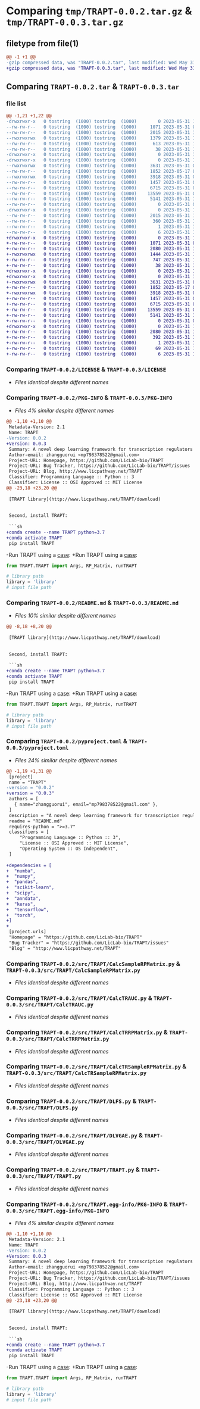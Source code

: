 # Comparing `tmp/TRAPT-0.0.2.tar.gz` & `tmp/TRAPT-0.0.3.tar.gz`

## filetype from file(1)

```diff
@@ -1 +1 @@
-gzip compressed data, was "TRAPT-0.0.2.tar", last modified: Wed May 31 13:30:48 2023, max compression
+gzip compressed data, was "TRAPT-0.0.3.tar", last modified: Wed May 31 16:14:36 2023, max compression
```

## Comparing `TRAPT-0.0.2.tar` & `TRAPT-0.0.3.tar`

### file list

```diff
@@ -1,21 +1,22 @@
-drwxrwxr-x   0 tostring  (1000) tostring  (1000)        0 2023-05-31 13:30:48.565342 TRAPT-0.0.2/
--rw-rw-r--   0 tostring  (1000) tostring  (1000)     1071 2023-05-31 09:43:38.000000 TRAPT-0.0.2/LICENSE
--rw-rw-r--   0 tostring  (1000) tostring  (1000)     2015 2023-05-31 13:30:48.565342 TRAPT-0.0.2/PKG-INFO
--rwxrwxrwx   0 tostring  (1000) tostring  (1000)     1379 2023-05-31 13:18:14.000000 TRAPT-0.0.2/README.md
--rw-rw-r--   0 tostring  (1000) tostring  (1000)      613 2023-05-31 13:30:39.000000 TRAPT-0.0.2/pyproject.toml
--rw-rw-r--   0 tostring  (1000) tostring  (1000)       38 2023-05-31 13:30:48.565342 TRAPT-0.0.2/setup.cfg
-drwxrwxr-x   0 tostring  (1000) tostring  (1000)        0 2023-05-31 13:30:48.565342 TRAPT-0.0.2/src/
-drwxrwxr-x   0 tostring  (1000) tostring  (1000)        0 2023-05-31 13:30:48.565342 TRAPT-0.0.2/src/TRAPT/
--rwxrwxrwx   0 tostring  (1000) tostring  (1000)     3631 2023-05-31 09:18:18.000000 TRAPT-0.0.2/src/TRAPT/CalcSampleRPMatrix.py
--rw-rw-r--   0 tostring  (1000) tostring  (1000)     1852 2023-05-17 05:42:05.000000 TRAPT-0.0.2/src/TRAPT/CalcTRAUC.py
--rwxrwxrwx   0 tostring  (1000) tostring  (1000)     3918 2023-05-31 09:18:08.000000 TRAPT-0.0.2/src/TRAPT/CalcTRRPMatrix.py
--rw-rw-r--   0 tostring  (1000) tostring  (1000)     1457 2023-05-31 09:18:02.000000 TRAPT-0.0.2/src/TRAPT/CalcTRSampleRPMatrix.py
--rw-rw-r--   0 tostring  (1000) tostring  (1000)     6715 2023-05-31 09:17:55.000000 TRAPT-0.0.2/src/TRAPT/DLFS.py
--rw-rw-r--   0 tostring  (1000) tostring  (1000)    13559 2023-05-31 09:49:41.000000 TRAPT-0.0.2/src/TRAPT/DLVGAE.py
--rw-rw-r--   0 tostring  (1000) tostring  (1000)     5141 2023-05-31 10:19:31.000000 TRAPT-0.0.2/src/TRAPT/TRAPT.py
--rw-rw-r--   0 tostring  (1000) tostring  (1000)        0 2023-05-31 09:11:06.000000 TRAPT-0.0.2/src/TRAPT/__init__.py
-drwxrwxr-x   0 tostring  (1000) tostring  (1000)        0 2023-05-31 13:30:48.565342 TRAPT-0.0.2/src/TRAPT.egg-info/
--rw-rw-r--   0 tostring  (1000) tostring  (1000)     2015 2023-05-31 13:30:48.000000 TRAPT-0.0.2/src/TRAPT.egg-info/PKG-INFO
--rw-rw-r--   0 tostring  (1000) tostring  (1000)      360 2023-05-31 13:30:48.000000 TRAPT-0.0.2/src/TRAPT.egg-info/SOURCES.txt
--rw-rw-r--   0 tostring  (1000) tostring  (1000)        1 2023-05-31 13:30:48.000000 TRAPT-0.0.2/src/TRAPT.egg-info/dependency_links.txt
--rw-rw-r--   0 tostring  (1000) tostring  (1000)        6 2023-05-31 13:30:48.000000 TRAPT-0.0.2/src/TRAPT.egg-info/top_level.txt
+drwxrwxr-x   0 tostring  (1000) tostring  (1000)        0 2023-05-31 16:14:36.697060 TRAPT-0.0.3/
+-rw-rw-r--   0 tostring  (1000) tostring  (1000)     1071 2023-05-31 09:43:38.000000 TRAPT-0.0.3/LICENSE
+-rw-rw-r--   0 tostring  (1000) tostring  (1000)     2080 2023-05-31 16:14:36.697060 TRAPT-0.0.3/PKG-INFO
+-rwxrwxrwx   0 tostring  (1000) tostring  (1000)     1444 2023-05-31 16:10:53.000000 TRAPT-0.0.3/README.md
+-rw-rw-r--   0 tostring  (1000) tostring  (1000)      747 2023-05-31 15:53:43.000000 TRAPT-0.0.3/pyproject.toml
+-rw-rw-r--   0 tostring  (1000) tostring  (1000)       38 2023-05-31 16:14:36.697060 TRAPT-0.0.3/setup.cfg
+drwxrwxr-x   0 tostring  (1000) tostring  (1000)        0 2023-05-31 16:14:36.697060 TRAPT-0.0.3/src/
+drwxrwxr-x   0 tostring  (1000) tostring  (1000)        0 2023-05-31 16:14:36.697060 TRAPT-0.0.3/src/TRAPT/
+-rwxrwxrwx   0 tostring  (1000) tostring  (1000)     3631 2023-05-31 09:18:18.000000 TRAPT-0.0.3/src/TRAPT/CalcSampleRPMatrix.py
+-rw-rw-r--   0 tostring  (1000) tostring  (1000)     1852 2023-05-17 05:42:05.000000 TRAPT-0.0.3/src/TRAPT/CalcTRAUC.py
+-rwxrwxrwx   0 tostring  (1000) tostring  (1000)     3918 2023-05-31 09:18:08.000000 TRAPT-0.0.3/src/TRAPT/CalcTRRPMatrix.py
+-rw-rw-r--   0 tostring  (1000) tostring  (1000)     1457 2023-05-31 09:18:02.000000 TRAPT-0.0.3/src/TRAPT/CalcTRSampleRPMatrix.py
+-rw-rw-r--   0 tostring  (1000) tostring  (1000)     6715 2023-05-31 09:17:55.000000 TRAPT-0.0.3/src/TRAPT/DLFS.py
+-rw-rw-r--   0 tostring  (1000) tostring  (1000)    13559 2023-05-31 09:49:41.000000 TRAPT-0.0.3/src/TRAPT/DLVGAE.py
+-rw-rw-r--   0 tostring  (1000) tostring  (1000)     5141 2023-05-31 10:19:31.000000 TRAPT-0.0.3/src/TRAPT/TRAPT.py
+-rw-rw-r--   0 tostring  (1000) tostring  (1000)        0 2023-05-31 09:11:06.000000 TRAPT-0.0.3/src/TRAPT/__init__.py
+drwxrwxr-x   0 tostring  (1000) tostring  (1000)        0 2023-05-31 16:14:36.697060 TRAPT-0.0.3/src/TRAPT.egg-info/
+-rw-rw-r--   0 tostring  (1000) tostring  (1000)     2080 2023-05-31 16:14:36.000000 TRAPT-0.0.3/src/TRAPT.egg-info/PKG-INFO
+-rw-rw-r--   0 tostring  (1000) tostring  (1000)      392 2023-05-31 16:14:36.000000 TRAPT-0.0.3/src/TRAPT.egg-info/SOURCES.txt
+-rw-rw-r--   0 tostring  (1000) tostring  (1000)        1 2023-05-31 16:14:36.000000 TRAPT-0.0.3/src/TRAPT.egg-info/dependency_links.txt
+-rw-rw-r--   0 tostring  (1000) tostring  (1000)       69 2023-05-31 16:14:36.000000 TRAPT-0.0.3/src/TRAPT.egg-info/requires.txt
+-rw-rw-r--   0 tostring  (1000) tostring  (1000)        6 2023-05-31 16:14:36.000000 TRAPT-0.0.3/src/TRAPT.egg-info/top_level.txt
```

### Comparing `TRAPT-0.0.2/LICENSE` & `TRAPT-0.0.3/LICENSE`

 * *Files identical despite different names*

### Comparing `TRAPT-0.0.2/PKG-INFO` & `TRAPT-0.0.3/PKG-INFO`

 * *Files 4% similar despite different names*

```diff
@@ -1,10 +1,10 @@
 Metadata-Version: 2.1
 Name: TRAPT
-Version: 0.0.2
+Version: 0.0.3
 Summary: A novel deep learning framework for transcription regulators prediction via integraing large-scale epigenomic data.
 Author-email: zhangguorui <mp798378522@gmail.com>
 Project-URL: Homepage, https://github.com/LicLab-bio/TRAPT
 Project-URL: Bug Tracker, https://github.com/LicLab-bio/TRAPT/issues
 Project-URL: Blog, http://www.licpathway.net/TRAPT
 Classifier: Programming Language :: Python :: 3
 Classifier: License :: OSI Approved :: MIT License
@@ -23,18 +23,20 @@
 
 [TRAPT library](http://www.licpathway.net/TRAPT/download)
 
 
 Second, install TRAPT:
 
 ```sh
+conda create --name TRAPT python=3.7
+conda activate TRAPT
 pip install TRAPT
 ```
 
-Run TRAPT using a [case](http://www.licpathway.net/TRAPT/download/ESR1@DataSet_01_111_down500.txt):
+Run TRAPT using a [case](http://www.licpathway.net/TRAPT/static/download/ESR1@DataSet_01_111_down500.txt):
 
 ```python
 from TRAPT.TRAPT import Args, RP_Matrix, runTRAPT
 
 # library path
 library = 'library'
 # input file path
```

### Comparing `TRAPT-0.0.2/README.md` & `TRAPT-0.0.3/README.md`

 * *Files 10% similar despite different names*

```diff
@@ -8,18 +8,20 @@
 
 [TRAPT library](http://www.licpathway.net/TRAPT/download)
 
 
 Second, install TRAPT:
 
 ```sh
+conda create --name TRAPT python=3.7
+conda activate TRAPT
 pip install TRAPT
 ```
 
-Run TRAPT using a [case](http://www.licpathway.net/TRAPT/download/ESR1@DataSet_01_111_down500.txt):
+Run TRAPT using a [case](http://www.licpathway.net/TRAPT/static/download/ESR1@DataSet_01_111_down500.txt):
 
 ```python
 from TRAPT.TRAPT import Args, RP_Matrix, runTRAPT
 
 # library path
 library = 'library'
 # input file path
```

### Comparing `TRAPT-0.0.2/pyproject.toml` & `TRAPT-0.0.3/pyproject.toml`

 * *Files 24% similar despite different names*

```diff
@@ -1,19 +1,31 @@
 [project]
 name = "TRAPT"
-version = "0.0.2"
+version = "0.0.3"
 authors = [
   { name="zhangguorui", email="mp798378522@gmail.com" },
 ]
 description = "A novel deep learning framework for transcription regulators prediction via integraing large-scale epigenomic data."
 readme = "README.md"
 requires-python = ">=3.7"
 classifiers = [
     "Programming Language :: Python :: 3",
     "License :: OSI Approved :: MIT License",
     "Operating System :: OS Independent",
 ]
 
+dependencies = [
+  "numba",
+  "numpy",
+  "pandas",
+  "scikit-learn",
+  "scipy",
+  "anndata",
+  "keras",
+  "tensorflow",
+  "torch",
+]
+
 [project.urls]
 "Homepage" = "https://github.com/LicLab-bio/TRAPT"
 "Bug Tracker" = "https://github.com/LicLab-bio/TRAPT/issues"
 "Blog" = "http://www.licpathway.net/TRAPT"
```

### Comparing `TRAPT-0.0.2/src/TRAPT/CalcSampleRPMatrix.py` & `TRAPT-0.0.3/src/TRAPT/CalcSampleRPMatrix.py`

 * *Files identical despite different names*

### Comparing `TRAPT-0.0.2/src/TRAPT/CalcTRAUC.py` & `TRAPT-0.0.3/src/TRAPT/CalcTRAUC.py`

 * *Files identical despite different names*

### Comparing `TRAPT-0.0.2/src/TRAPT/CalcTRRPMatrix.py` & `TRAPT-0.0.3/src/TRAPT/CalcTRRPMatrix.py`

 * *Files identical despite different names*

### Comparing `TRAPT-0.0.2/src/TRAPT/CalcTRSampleRPMatrix.py` & `TRAPT-0.0.3/src/TRAPT/CalcTRSampleRPMatrix.py`

 * *Files identical despite different names*

### Comparing `TRAPT-0.0.2/src/TRAPT/DLFS.py` & `TRAPT-0.0.3/src/TRAPT/DLFS.py`

 * *Files identical despite different names*

### Comparing `TRAPT-0.0.2/src/TRAPT/DLVGAE.py` & `TRAPT-0.0.3/src/TRAPT/DLVGAE.py`

 * *Files identical despite different names*

### Comparing `TRAPT-0.0.2/src/TRAPT/TRAPT.py` & `TRAPT-0.0.3/src/TRAPT/TRAPT.py`

 * *Files identical despite different names*

### Comparing `TRAPT-0.0.2/src/TRAPT.egg-info/PKG-INFO` & `TRAPT-0.0.3/src/TRAPT.egg-info/PKG-INFO`

 * *Files 4% similar despite different names*

```diff
@@ -1,10 +1,10 @@
 Metadata-Version: 2.1
 Name: TRAPT
-Version: 0.0.2
+Version: 0.0.3
 Summary: A novel deep learning framework for transcription regulators prediction via integraing large-scale epigenomic data.
 Author-email: zhangguorui <mp798378522@gmail.com>
 Project-URL: Homepage, https://github.com/LicLab-bio/TRAPT
 Project-URL: Bug Tracker, https://github.com/LicLab-bio/TRAPT/issues
 Project-URL: Blog, http://www.licpathway.net/TRAPT
 Classifier: Programming Language :: Python :: 3
 Classifier: License :: OSI Approved :: MIT License
@@ -23,18 +23,20 @@
 
 [TRAPT library](http://www.licpathway.net/TRAPT/download)
 
 
 Second, install TRAPT:
 
 ```sh
+conda create --name TRAPT python=3.7
+conda activate TRAPT
 pip install TRAPT
 ```
 
-Run TRAPT using a [case](http://www.licpathway.net/TRAPT/download/ESR1@DataSet_01_111_down500.txt):
+Run TRAPT using a [case](http://www.licpathway.net/TRAPT/static/download/ESR1@DataSet_01_111_down500.txt):
 
 ```python
 from TRAPT.TRAPT import Args, RP_Matrix, runTRAPT
 
 # library path
 library = 'library'
 # input file path
```

